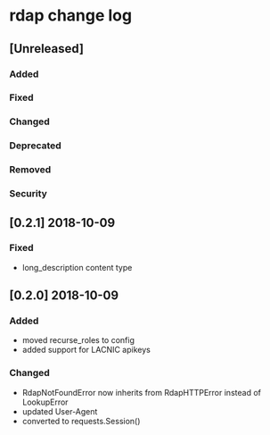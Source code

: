 
# rdap change log

## [Unreleased]
### Added
### Fixed
### Changed
### Deprecated
### Removed
### Security


## [0.2.1] 2018-10-09
### Fixed
- long_description content type


## [0.2.0] 2018-10-09
### Added
- moved recurse_roles to config
- added support for LACNIC apikeys

### Changed
- RdapNotFoundError now inherits from RdapHTTPError instead of LookupError
- updated User-Agent
- converted to requests.Session()
